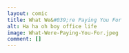 ```yaml
---
layout: comic
title: What We&#039;re Paying You For
alt: Ha ha oh boy office life
image: What-Were-Paying-You-For.jpeg
comment: []
---
```

